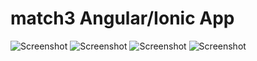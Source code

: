 match3 Angular/Ionic App
==================



![Screenshot](http://imgur.com/BcwHwUR.png?raw=true)
![Screenshot](http://imgur.com/SaD2hpu.png?raw=true)
![Screenshot](http://imgur.com/ywkJ32P.png?raw=true)
![Screenshot](http://imgur.com/G7snc1c.png?raw=true)
